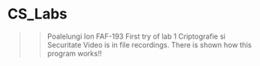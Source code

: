 # CS_Labs
>> Poalelungi Ion FAF-193
>> First try of lab 1 
>> Criptografie si Securitate 
>> Video is in file recordings. 
>>There is shown how this program works!!
